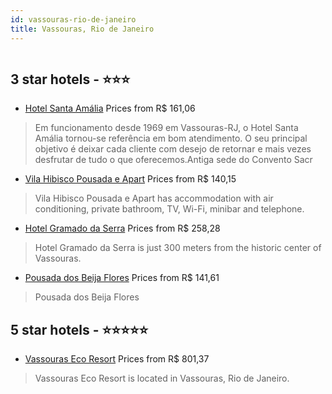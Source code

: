 ```yaml
---
id: vassouras-rio-de-janeiro
title: Vassouras, Rio de Janeiro
---
```


<center><img src="http://media.omnibees.com/Images/10181/Property/533043.jpg" alt="" /></center>


##  3 star hotels - ⭐️⭐️⭐️

-    [Hotel Santa Amália](https://us.hurb.com/hotels/vassouras/hotel-santa-amalia-OMN-10181?cmp=18055) Prices from R$ 161,06
   > Em funcionamento desde 1969 em Vassouras-RJ, o Hotel Santa Amália tornou-se referência em bom atendimento. O seu principal objetivo é deixar cada cliente com desejo de retornar e mais vezes desfrutar de tudo o que oferecemos.Antiga sede do Convento Sacr
-    [Vila Hibisco Pousada e Apart](https://us.hurb.com/hotels/vassouras/vila-hibisco-pousada-e-apart-13024?cmp=18055) Prices from R$ 140,15
   > Vila Hibisco Pousada e Apart has accommodation with air conditioning, private bathroom, TV, Wi-Fi, minibar and telephone.
-    [Hotel Gramado da Serra](https://us.hurb.com/hotels/vassouras/hotel-gramado-da-serra-9909?cmp=18055) Prices from R$ 258,28
   > Hotel Gramado da Serra is just 300 meters from the historic center of Vassouras.
-    [Pousada dos Beija Flores](https://us.hurb.com/hotels/vassouras/pousada-dos-beija-flores-9524?cmp=18055) Prices from R$ 141,61
   > Pousada dos Beija Flores

##  5 star hotels - ⭐️⭐️⭐️⭐️⭐️

-    [Vassouras Eco Resort](https://us.hurb.com/hotels/vassouras/vassouras-eco-resort-342?cmp=18055) Prices from R$ 801,37
   > Vassouras Eco Resort is located in Vassouras, Rio de Janeiro.
